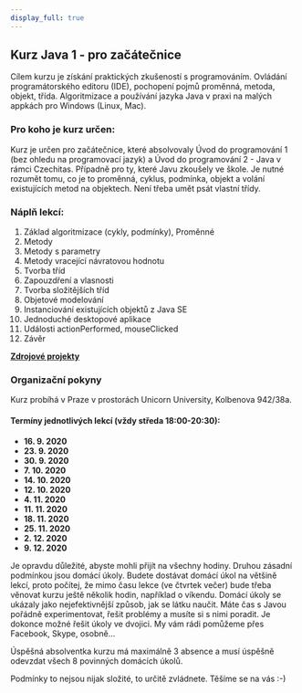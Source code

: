 ```yaml
---
display_full: true
---
```

Kurz Java 1 - pro začátečnice
---------------------------------------------------

Cílem kurzu je získání praktických zkušeností s programováním. Ovládání programátorského editoru (IDE), pochopení pojmů
proměnná, metoda, objekt, třída. Algoritmizace a používání jazyka Java v praxi na malých appkách pro Windows (Linux,
Mac).

### Pro koho je kurz určen:

Kurz je určen pro začátečnice, které absolvovaly Úvod do programování 1 (bez ohledu na programovací jazyk) a Úvod do
programování 2 - Java v rámci Czechitas. Případně pro ty, které Javu zkoušely ve škole. Je nutné rozumět tomu, co je to
proměnná, cyklus, podmínka, objekt a volání existujících metod na objektech. Není třeba umět psát vlastní třídy.


### Náplň lekcí:

1. Základ algoritmizace (cykly, podmínky), Proměnné
2. Metody
3. Metody s parametry
4. Metody vracející návratovou hodnotu
5. Tvorba tříd
6. Zapouzdření a vlasnosti
7. Tvorba složitějších tříd
8. Objetové modelování
9. Instanciování existujících objektů z Java SE
10. Jednoduché desktopové aplikace
11. Události actionPerformed, mouseClicked
12. Závěr

**[Zdrojové projekty](https://github.com/ondrakucera/java-1/archive/master.zip)**

### Organizační pokyny

Kurz probíhá v Praze v prostorách Unicorn University, Kolbenova 942/38a.


#### Termíny jednotlivých lekcí (vždy středa 18:00-20:30):

* **16. 9. 2020**
* **23. 9. 2020**
* **30. 9. 2020**
* **7. 10. 2020**
* **14. 10. 2020**
* **12. 10. 2020**
* **4. 11. 2020**
* **11. 11. 2020**
* **18. 11. 2020**
* **25. 11. 2020**
* **2. 12. 2020**
* **9. 12. 2020**


Je opravdu důležité, abyste mohli přijít na všechny hodiny. Druhou zásadní podmínkou jsou domácí úkoly. Budete dostávat
domácí úkol na většině lekcí, proto počítej, že mimo času lekce (ve čtvrtek večer) bude třeba věnovat kurzu ještě
několik hodin, například o víkendu. Domácí úkoly se ukázaly jako nejefektivnější způsob, jak se látku naučit. Máte čas s
Javou pořádně experimentovat, řešit problémy a musíte si s nimi poradit. Je dokonce možné řešit úkoly ve dvojici. My vám
rádi pomůžeme přes Facebook, Skype, osobně...

Úspěšná absolventka kurzu má maximálně 3 absence a musí úspěšně odevzdat všech 8 povinných domácích úkolů.

Podmínky to nejsou nijak složité, to určitě zvládnete. Těšíme se na vás :-)
